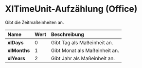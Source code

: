 
# XlTimeUnit-Aufzählung (Office)

Gibt die Zeitmaßeinheiten an.



|**Name**|**Wert**|**Beschreibung**|
|:-----|:-----|:-----|
|**xlDays**|0|Gibt Tag als Maßeinheit an.|
|**xlMonths**|1|Gibt Monat als Maßeinheit an.|
|**xlYears**|2|Gibt Jahr als Maßeinheit an.|
